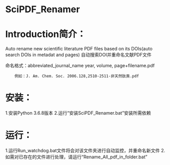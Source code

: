 # SciPDF_Renamer
# Introduction简介：
Auto rename new scientific literature PDF files based on its DOIs(auto search DOIs in metadat and pages) 
自动搜索DOI并重命名文献PDF文件

命名格式：abbreviated_journal_name year, volume, page+filename.pdf 

		例如：J. Am. Chem. Soc. 2006.128,2510-2511-非天然肽类.pdf
		
# 安装：

1.安装Python 3.6.8版本
2.运行“安装SciPDF_Renamer.bat”安装所需依赖

# 运行：
1.运行Run_watchdog.bat文件将会对该文件夹进行自动监控，并重命名新文件
2.如需对已存在的文件进行处理，请运行“Rename_All_pdf_in_folder.bat”
